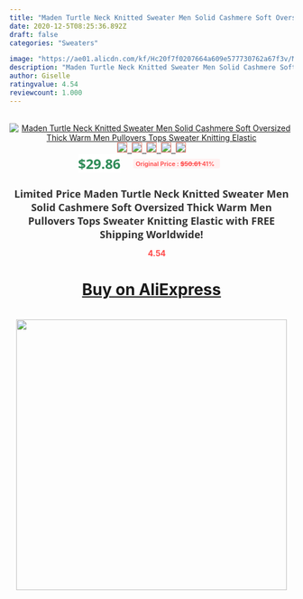 ```yaml
---
title: "Maden Turtle Neck Knitted Sweater Men Solid Cashmere Soft Oversized Thick Warm Men Pullovers Tops Sweater Knitting Elastic"
date: 2020-12-5T08:25:36.892Z
draft: false
categories: "Sweaters"

image: "https://ae01.alicdn.com/kf/Hc20f7f0207664a609e577730762a67f3v/Maden-Turtle-Neck-Knitted-Sweater-Men-Solid-Cashmere-Soft-Oversized-Thick-Warm-Men-Pullovers-Tops-Sweater.jpg"
description: "Maden Turtle Neck Knitted Sweater Men Solid Cashmere Soft Oversized Thick Warm Men Pullovers Tops Sweater Knitting Elastic"
author: Giselle
ratingvalue: 4.54
reviewcount: 1.000
---
```

<br>
<div style="text-align: center;">
<a href="https://s.click.aliexpress.com/e/_9ywNcZ" target="_blank" rel="nofollow noopener noreferrer"><img alt="Maden Turtle Neck Knitted Sweater Men Solid Cashmere Soft Oversized Thick Warm Men Pullovers Tops Sweater Knitting Elastic" class="magnifier-image" src="https://ae01.alicdn.com/kf/Hc20f7f0207664a609e577730762a67f3v/Maden-Turtle-Neck-Knitted-Sweater-Men-Solid-Cashmere-Soft-Oversized-Thick-Warm-Men-Pullovers-Tops-Sweater.jpg_640x640.jpg">
<br>
<img style="border:1px solid salmon" src="https://ae01.alicdn.com/kf/Hc20f7f0207664a609e577730762a67f3v/Maden-Turtle-Neck-Knitted-Sweater-Men-Solid-Cashmere-Soft-Oversized-Thick-Warm-Men-Pullovers-Tops-Sweater.jpg_120x120.jpg">&nbsp;&nbsp;<img style="border:1px solid salmon" src="https://ae01.alicdn.com/kf/He3ba49015fac4b23a77c6737d32512dfU/Maden-Turtle-Neck-Knitted-Sweater-Men-Solid-Cashmere-Soft-Oversized-Thick-Warm-Men-Pullovers-Tops-Sweater.jpg_120x120.jpg">&nbsp;&nbsp;<img style="border:1px solid salmon" src="https://ae01.alicdn.com/kf/Hfb917c39ef1d4fe1a76edb872b1d2fcfh/Maden-Turtle-Neck-Knitted-Sweater-Men-Solid-Cashmere-Soft-Oversized-Thick-Warm-Men-Pullovers-Tops-Sweater.jpg_120x120.jpg">&nbsp;&nbsp;<img style="border:1px solid salmon" src="https://ae01.alicdn.com/kf/H7fba9280be084502b8c86198b613ebeeI/Maden-Turtle-Neck-Knitted-Sweater-Men-Solid-Cashmere-Soft-Oversized-Thick-Warm-Men-Pullovers-Tops-Sweater.jpg_120x120.jpg">&nbsp;&nbsp;<img style="border:1px solid salmon" src="https://ae01.alicdn.com/kf/H246eaebf3c934d0788781c3bb39d3050u/Maden-Turtle-Neck-Knitted-Sweater-Men-Solid-Cashmere-Soft-Oversized-Thick-Warm-Men-Pullovers-Tops-Sweater.jpg_120x120.jpg"></a></div><br0>
<div style="text-align: center;"><span style="background-color: white; border: 0px; box-sizing: border-box; color: seagreen; display: inline-block; font-family: &quot;open sans&quot; , &quot;arial&quot; , &quot;helvetica&quot; , sans-serif , &quot;heiti&quot;; font-size: 24px; font-stretch: inherit; font-weight: 700; line-height: inherit; margin: 0px 10px 0px 0px; padding: 0px; vertical-align: middle;">$29.86 </span>
<span style="background: rgb(255 , 241 , 241); border-radius: 3px; border: 0px; box-sizing: border-box; color: #ff4747; display: inline-block; font-family: inherit; font-size: 12px; font-stretch: inherit; font-style: inherit; font-variant: inherit; font-weight: 600; line-height: inherit; margin: 0px; padding: 2px 5px; transform: scale(0.9); vertical-align: middle;">Original Price : <b style="text-decoration: line-through;">$50.61 </b> 41%&nbsp;&nbsp;</span></div>
<h1 style="color: #333333; display: inline-block; font-family: &quot;open sans&quot; , &quot;arial&quot; , &quot;helvetica&quot; , sans-serif , &quot;heiti&quot;; font-size: 18px; font-stretch: inherit; font-weight: 700; text-align: center;">Limited Price Maden Turtle Neck Knitted Sweater Men Solid Cashmere Soft Oversized Thick Warm Men Pullovers Tops Sweater Knitting Elastic with FREE Shipping Worldwide!</h1>
<div style="color: #ff4747; text-align: center;">
<img src="https://4.bp.blogspot.com/-M0ZcTcb-5uY/XleCXlxnR4I/AAAAAAAAAEc/OrjgMkXV1oMQFaCRZj5HQwOCBcu3w1FegCPcBGAYYCw/s1600/star.png" style="height: 15px;">&nbsp;<b>4.54</b></div>
<div class="button_cont" align="center"><a class="buynow_a" href="https://s.click.aliexpress.com/e/_9ywNcZ" target="_blank" rel="nofollow noopener noreferrer"><H1>Buy on AliExpress</H1></a></div><br>
<div class="separator" style="clear: both; text-align: center;">
<img src="https://lh3.googleusercontent.com/-pTy5HemUv9M/XlePHvY0dAI/AAAAAAAAAE4/0nX5iRUoIWY8eMW9Dpxeirr157OZliDIgCLcBGAsYHQ/s1600/badge.gif" width="480">
</div>
